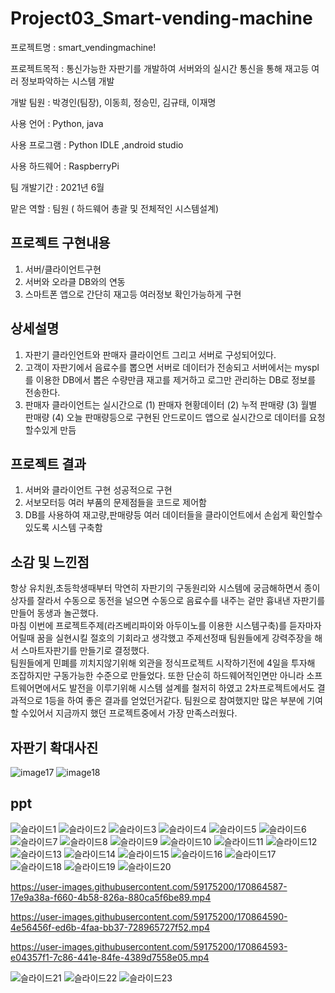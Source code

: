 # Project03_Smart-vending-machine

프로젝트명 : smart_vendingmachine!

프로젝트목적 : 통신가능한 자판기를 개발하여 서버와의 실시간 통신을 통해 재고등 여러 정보파악하는 시스템 개발

개발 팀원 : 박경인(팀장), 이동희, 정승민, 김규태, 이재명

사용 언어 : Python, java

사용 프로그램 : Python IDLE ,android studio

사용 하드웨어 : RaspberryPi

팀 개발기간 : 2021년 6월

맡은 역할 : 팀원 ( 하드웨어 총괄 및 전체적인  시스템설계) 

## 프로젝트 구현내용
  1.  서버/클라이언트구현 
  2. 서버와 오라클 DB와의 연동
  3.  스마트폰 앱으로 간단히 재고등 여러정보 확인가능하게 구현

## 상세설명
  1. 자판기 클라인언트와 판매자 클라이언트 그리고
    서버로 구성되어있다.
  2. 고객이 자판기에서 음료수를 뽑으면 서버로 
     데이터가 전송되고 서버에서는 myspl를 이용한 
     DB에서 뽑은 수량만큼 재고를 제거하고  로그만
     관리하는 DB로 정보를 전송한다. 
  3. 판매자 클라이언트는 실시간으로  (1) 판매자 현황데이터 (2) 누적 판매량  (3) 월별 판매량  (4) 오늘 판매량등으로 구현된 안드로이드 앱으로 실시간으로 데이터를 요청할수있게 만듬


## 프로젝트 결과
  1. 서버와 클라이언트 구현 성공적으로 구현
  2. 서보모터등 여러 부품의 문제점들을 코드로 제어함
  3. DB를 사용하여 재고량,판매량등 여러 데이터들을 클라이언트에서 손쉽게 확인할수있도록 시스템 구축함

## 소감 및 느낀점
항상 유치원,초등학생때부터 막연히 자판기의 구동원리와 시스템에 궁금해하면서 종이상자를 잘라서 수동으로 동전을 널으면 수동으로 음료수를 내주는 겉만 흉내낸 자판기를 만들어 동생과 놀곤했다.  
마침 이번에 프로젝트주제(라즈베리파이와 아두이노를 이용한 시스템구축)를 듣자마자 어릴때 꿈을 실현시킬 절호의 기회라고 생각했고 주제선정때 팀원들에게 강력주장을 해서 스마트자판기를 만들기로 결정했다.  
팀원들에게 민폐를 끼치지않기위해 외관을 정식프로젝트 시작하기전에 4일을 투자해 조잡하지만 구동가능한 수준으로 만들었다. 또한 단순히 하드웨어적인면만 아니라 소프트웨어면에서도 발전을 이루기위해 시스템 설계를 철저히 하였고 2차프로젝트에서도 결과적으로 1등을 하여 좋은 결과를 얻었던거같다. 팀원으로 참여했지만 많은 부분에 기여 할 수있어서 지금까지 했던 프로젝트중에서 가장 만족스러웠다.
## 자판기 확대사진
![image17](https://user-images.githubusercontent.com/59175200/170864619-4fce5e0f-a87c-4eb1-a538-e83558e7fa5a.png)
![image18](https://user-images.githubusercontent.com/59175200/170864622-36790f99-337a-4cb7-a29a-f7f33b4594c2.png)

## ppt
![슬라이드1](https://user-images.githubusercontent.com/83994580/127095256-3cc7e234-8312-4da0-82a5-86a5bb5d963a.PNG)
![슬라이드2](https://user-images.githubusercontent.com/83994580/127095263-7fc8f9f4-0578-430a-b098-b1d4b941f536.PNG)
![슬라이드3](https://user-images.githubusercontent.com/83994580/127095270-544bc82e-ec9f-4259-ba2c-229207e5ccc0.PNG)
![슬라이드4](https://user-images.githubusercontent.com/83994580/127095279-9c2afbd1-bf5c-4044-9b38-fbe8fdd2e63f.PNG)
![슬라이드5](https://user-images.githubusercontent.com/83994580/127095382-d792d1a0-797c-4be0-9b14-08930141a511.PNG)
![슬라이드6](https://user-images.githubusercontent.com/83994580/127095424-67744949-bdc4-4fe4-8f01-1a32a01b1d95.PNG)
![슬라이드7](https://user-images.githubusercontent.com/83994580/127095427-62bb758c-ce0a-4887-a768-6269ac8634dc.PNG)
![슬라이드8](https://user-images.githubusercontent.com/83994580/127095433-c210cf8e-4142-4c6a-815d-d5276b6dc553.PNG)
![슬라이드9](https://user-images.githubusercontent.com/83994580/127095434-01ca0cd3-9cc3-4514-8e71-aa26ac5d9f49.PNG)
![슬라이드10](https://user-images.githubusercontent.com/83994580/127095436-04a40e27-837e-45d0-9acc-c26a37e3e525.PNG)
![슬라이드11](https://user-images.githubusercontent.com/83994580/127095437-e174f1ac-e836-4d3a-8991-14b4ac4964f5.PNG)
![슬라이드12](https://user-images.githubusercontent.com/83994580/127095439-a36045a3-2ff2-44a2-afa0-b7c642370784.PNG)
![슬라이드13](https://user-images.githubusercontent.com/83994580/127095442-3df6cc8c-ce69-4c75-969f-222ca8f72ac3.PNG)
![슬라이드14](https://user-images.githubusercontent.com/83994580/127095443-56f0d460-410c-47ee-808d-4b1d04930b5f.PNG)
![슬라이드15](https://user-images.githubusercontent.com/83994580/127095444-2c473fa2-4367-4b8b-bef3-5912481e87db.PNG)
![슬라이드16](https://user-images.githubusercontent.com/83994580/127095445-67ebaf78-b29c-4fed-8a60-53dbbdcdebe8.PNG)
![슬라이드17](https://user-images.githubusercontent.com/83994580/127095446-ec1196ac-eea3-4817-addc-45b2b5dc9de0.PNG)
![슬라이드18](https://user-images.githubusercontent.com/83994580/127095447-d6133dd3-0678-4ed2-b142-9b537c5fbdd8.PNG)
![슬라이드19](https://user-images.githubusercontent.com/83994580/127095448-b44727f5-4ede-450a-8b67-a690f3d679c1.PNG)
![슬라이드20](https://user-images.githubusercontent.com/83994580/127095450-54d67994-f4e3-40ef-a79b-8d9a917ddb58.PNG)


https://user-images.githubusercontent.com/59175200/170864587-17e9a38a-f660-4b58-826a-880ca5f6be89.mp4


https://user-images.githubusercontent.com/59175200/170864590-4e56456f-ed6b-4faa-bb37-728965727f52.mp4




https://user-images.githubusercontent.com/59175200/170864593-e04357f1-7c86-441e-84fe-4389d7558e05.mp4




![슬라이드21](https://user-images.githubusercontent.com/83994580/127095452-95e65565-3f18-4bb2-b3e9-9600326864a9.PNG)
![슬라이드22](https://user-images.githubusercontent.com/83994580/127095453-a66fe7cd-9f0e-42d0-9561-64481657adc9.PNG)
![슬라이드23](https://user-images.githubusercontent.com/83994580/127095454-ec51e952-6cdb-433c-8b95-671adf32c00c.PNG)

